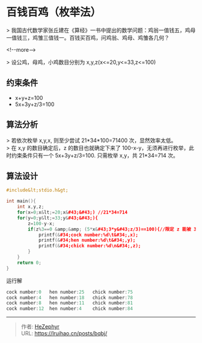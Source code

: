 # 百钱百鸡（枚举法）


&gt; 我国古代数学家张丘建在《算经》一书中提出的数学问题：鸡翁一值钱五，鸡母一值钱三，鸡雏三值钱一。百钱买百鸡，问鸡翁、鸡母、鸡雏各几何？

&lt;!--more--&gt;

&gt; 设公鸡，母鸡，小鸡数目分别为 x,y,z(x&lt;=20,y&lt;=33,z&lt;=100)

## 约束条件

- x&#43;y&#43;z=100
- 5x&#43;3y&#43;z/3=100

## 算法分析

&gt; 若依次枚举 x,y,x, 则至少尝试 21\*34\*100=71400 次，显然效率太低。  
&gt; 在 x,y 的数目确定后，z 的数目也就确定下来了 100-x-y，无须再进行枚举，此时约束条件只有一个 5x&#43;3y&#43;z/3=100. 只需枚举 x,y，共 21\*34=714 次。

## 算法设计

```cpp
#include&lt;stdio.h&gt;

int main(){
    int x,y,z;
    for(x=0;x&lt;=20;x&#43;&#43;) //21*34=714
    for(y=0;y&lt;=33;y&#43;&#43;){
        z=100-y-x;
        if(z%3==0 &amp;&amp; (5*x&#43;3*y&#43;z/3)==100){//限定 z 能被 3 整除，进一步提高效率
            printf(&#34;cock number:%d\t&#34;,x);
            printf(&#34;hen number:%d\t&#34;,y);
            printf(&#34;chick number:%d\n&#34;,z);
        }
    }
    return 0;
}
```

运行解

```cpp 运行解
cock number:0   hen number:25   chick number:75
cock number:4   hen number:18   chick number:78
cock number:8   hen number:11   chick number:81
cock number:12  hen number:4    chick number:84
```


---

> 作者: [HeZephyr](https://github.com/HeZephyr)  
> URL: https://lruihao.cn/posts/bqbj/  

